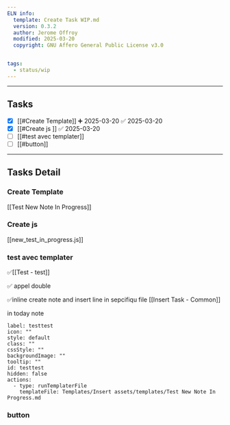 ```yaml
---
ELN info:
  template: Create Task WIP.md
  version: 0.3.2
  author: Jerome Offroy
  modified: 2025-03-20
  copyright: GNU Affero General Public License v3.0


tags:
  - status/wip
---
```



---
## Tasks
- [x] [[#Create Template]] ➕ 2025-03-20 ✅ 2025-03-20
- [x] [[#Create js ]] ✅ 2025-03-20
- [ ] [[#test avec templater]] 
- [ ] [[#button]]

---

## Tasks Detail


### Create Template

[[Test New Note In Progress]]


### Create js

[[new_test_in_progress.js]]



### test avec templater

 ✅[[Test - test]]

✅ appel double

✅inline create note and insert line in sepcifiqu file  [[Insert Task - Common]]

in today note 

```meta-bind-button
label: testtest
icon: ""
style: default
class: ""
cssStyle: ""
backgroundImage: ""
tooltip: ""
id: testtest
hidden: false
actions:
  - type: runTemplaterFile
    templateFile: Templates/Insert assets/templates/Test New Note In Progress.md

```
### button





